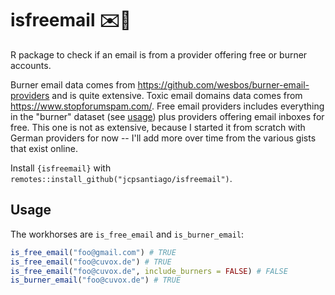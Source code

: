 # isfreemail ✉️🎐
R package to check if an email is from a provider offering free or burner accounts.

Burner email data comes from https://github.com/wesbos/burner-email-providers and is quite extensive.
Toxic email domains data comes from https://www.stopforumspam.com/.
Free email providers includes everything in the "burner" dataset (see [usage](#usage)) plus providers offering email inboxes for free. This one is not as extensive, because I started it from scratch with German providers for now -- I'll add more over time from the various gists that exist online.

Install `{isfreemail}` with `remotes::install_github("jcpsantiago/isfreemail")`.

## Usage
The workhorses are `is_free_email` and `is_burner_email`:
```r
is_free_email("foo@gmail.com") # TRUE
is_free_email("foo@cuvox.de") # TRUE
is_free_email("foo@cuvox.de", include_burners = FALSE) # FALSE
is_burner_email("foo@cuvox.de") # TRUE
```
